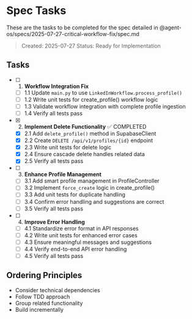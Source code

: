 # Spec Tasks

These are the tasks to be completed for the spec detailed in @agent-os/specs/2025-07-27-critical-workflow-fix/spec.md

> Created: 2025-07-27
> Status: Ready for Implementation

## Tasks

- [ ] 1. **Workflow Integration Fix**
    - [ ] 1.1 Update `main.py` to use `LinkedInWorkflow.process_profile()`
    - [ ] 1.2 Write unit tests for create_profile() workflow logic
    - [ ] 1.3 Validate workflow integration with complete profile ingestion
    - [ ] 1.4 Verify all tests pass

- [x] 2. **Implement Delete Functionality** ✅ COMPLETED
    - [x] 2.1 Add `delete_profile()` method in SupabaseClient
    - [x] 2.2 Create `DELETE /api/v1/profiles/{id}` endpoint
    - [x] 2.3 Write unit tests for delete logic
    - [x] 2.4 Ensure cascade delete handles related data
    - [x] 2.5 Verify all tests pass

- [ ] 3. **Enhance Profile Management**
    - [ ] 3.1 Add smart profile management in ProfileController
    - [ ] 3.2 Implement `force_create` logic in create_profile()
    - [ ] 3.3 Add unit tests for duplicate handling
    - [ ] 3.4 Confirm error handling and suggestions are correct
    - [ ] 3.5 Verify all tests pass

- [ ] 4. **Improve Error Handling**
    - [ ] 4.1 Standardize error format in API responses
    - [ ] 4.2 Write unit tests for enhanced error cases
    - [ ] 4.3 Ensure meaningful messages and suggestions
    - [ ] 4.4 Verify end-to-end API error handling
    - [ ] 4.5 Verify all tests pass

## Ordering Principles

- Consider technical dependencies
- Follow TDD approach
- Group related functionality
- Build incrementally
